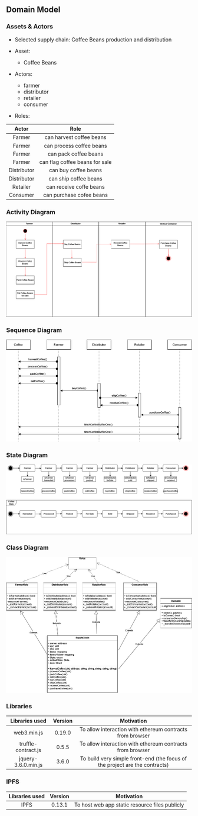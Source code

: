 ## Domain Model

### Assets & Actors

- Selected supply chain: Coffee Beans production and distribution

- Asset:
  - Coffee Beans

- Actors:
  - farmer
  - distributor
  - retailer
  - consumer

- Roles:

| Actor | Role |
|:---:|:---:|
|Farmer|can harvest coffee beans|
|Farmer|can process coffee beans|
|Farmer|can pack coffee beans|
|Farmer|can flag coffee beans for sale|
|Distributor|can buy coffee beans|
|Distributor|can ship coffee beans|
|Retailer|can receive coffe beans|
|Consumer|can purchase cofee beans|

### Activity Diagram

![Activity-Diagram](Activity_Diagram.png)

### Sequence Diagram

![Sequence-Diagram](Sequence_Diagram.png)

### State Diagram

![State-Diagram](State_Diagram.png)

### Class Diagram

![Class-Diagram](Class_Diagram.png)

### Libraries ️

| Libraries used | Version | Motivation |
|:---:|:---:|:---:|
|web3.min.js|0.19.0|To allow interaction with ethereum contracts from browser|
|truffle-contract.js|0.5.5|To allow interaction with ethereum contracts from browser|
|jquery-3.6.0.min.js|3.6.0|To build very simple front-end (the focus of the project are the contracts)|

### IPFS

| Libraries used | Version | Motivation |
|:---:|:---:|:---:|
|IPFS|0.13.1|To host web app static resource files publicly|
